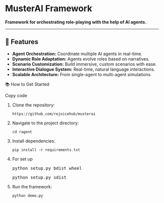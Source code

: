# MusterAI Framework  
**Framework for orchestrating role-playing with the help of AI agents.**

---

## 🚀 Features  


<ul>
  <li><b>Agent Orchestration:</b> Coordinate multiple AI agents in real-time.</li>
  <li><b>Dynamic Role Adaptation:</b> Agents evolve roles based on narratives.</li>
  <li><b>Scenario Customization:</b> Build immersive, custom scenarios with ease.</li>
  <li><b>Interactive Dialogue System:</b> Real-time, natural language interactions.</li>
  <li><b>Scalable Architecture:</b> From single-agent to multi-agent simulations.</li>
</ul>
📚 How to Get Started

Copy code
<ol>
  <li>Clone the repository:</li>
  <pre><code>https://github.com/rejoicehub/musterai</code></pre>

  <li>Navigate to the project directory:</li>
  <pre><code>cd ragent</code></pre>

  <li>Install dependencies:</li>
  <pre><code>pip install -r requirements.txt</code></pre>
  <li>For set up</li>
  <pre><code></code>python setup.py bdist_wheel</code></pre>
  <pre><code></code>python setup.py sdist</code></pre>
  

  <li>Run the framework:</li>
  <pre><code>python demo.py</code></pre>
</ol>

